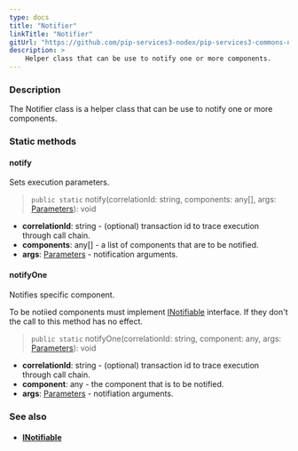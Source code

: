 ```yaml
---
type: docs
title: "Notifier"
linkTitle: "Notifier"
gitUrl: "https://github.com/pip-services3-nodex/pip-services3-commons-nodex"
description: >
    Helper class that can be use to notify one or more components.
---
```


### Description

The Notifier class is a helper class that can be use to notify one or more components.

### Static methods

#### notify
Sets execution parameters.

> `public static` notify(correlationId: string, components: any[], args: [Parameters](../parameters)): void

- **correlationId**: string - (optional) transaction id to trace execution through call chain.
- **components**: any[] - a list of components that are to be notified.
- **args**: [Parameters](../parameters) - notification arguments.

#### notifyOne
Notifies specific component.

To be notiied components must implement [INotifiable](../inotifiable) interface.
If they don't the call to this method has no effect.

> `public static` notifyOne(correlationId: string, component: any, args: [Parameters](../parameters)): void

- **correlationId**: string - (optional) transaction id to trace execution through call chain.
- **component**: any - the component that is to be notified.
- **args**: [Parameters](../parameters) - notifiation arguments.


### See also
- #### [INotifiable](../inotifiable)

